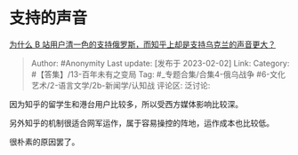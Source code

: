 # 支持的声音
[为什么 B 站用户清一色的支持俄罗斯，而知乎上却是支持乌克兰的声音更大？](https://www.zhihu.com/question/521071178/answer/2872725575)

> Author: #Anonymity
> Last update: [发布于 2023-02-02]
> Link:
> Category: #【答集】/13-百年未有之变局
> Tag: #_专题合集/合集4-俄乌战争 #6-文化艺术/2-语言文学/2b-新闻学/认知战 
> 评论区:
> 泛讨论:

因为知乎的留学生和港台用户比较多，所以受西方媒体影响比较深。

另外知乎的机制很适合网军运作，属于容易操控的阵地，运作成本也比较低。

很朴素的原因罢了。
